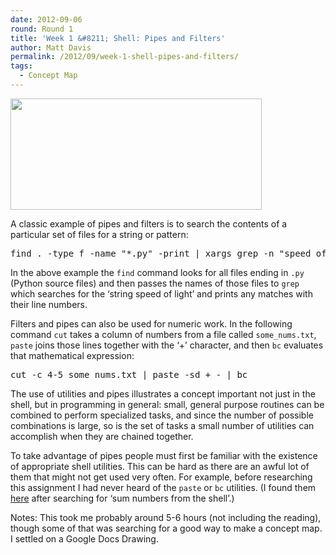 ```yaml
---
date: 2012-09-06
round: Round 1
title: 'Week 1 &#8211; Shell: Pipes and Filters'
author: Matt Davis
permalink: /2012/09/week-1-shell-pipes-and-filters/
tags:
  - Concept Map
---
```

[<img class="alignnone  wp-image-130" title="Shell- Pipes and Filters" src="http://files.software-carpentry.org/training-course/2012/09/Shell-Pipes-and-Filters.png" alt="" width="402" height="178" />][1]

A classic example of pipes and filters is to search the contents of a particular set of files for a string or pattern:

<pre>find . -type f -name "*.py" -print | xargs grep -n "speed of light"</pre>

In the above example the `find` command looks for all files ending in `.py` (Python source files) and then passes the names of those files to `grep` which searches for the &#8216;string speed of light&#8217; and prints any matches with their line numbers.

Filters and pipes can also be used for numeric work. In the following command `cut` takes a column of numbers from a file called `some_nums.txt`, `paste` joins those lines together with the &#8216;+&#8217; character, and then `bc` evaluates that mathematical expression:

<pre>cut -c 4-5 some_nums.txt | paste -sd + - | bc</pre>

The use of utilities and pipes illustrates a concept important not just in the shell, but in programming in general: small, general purpose routines can be combined to perform specialized tasks, and since the number of possible combinations is large, so is the set of tasks a small number of utilities can accomplish when they are chained together.

To take advantage of pipes people must first be familiar with the existence of appropriate shell utilities. This can be hard as there are an awful lot of them that might not get used very often. For example, before researching this assignment I had never heard of the `paste` or `bc` utilities. (I found them [here][2] after searching for &#8216;sum numbers from the shell&#8217;.)

Notes: This took me probably around 5-6 hours (not including the reading), though some of that was searching for a good way to make a concept map. I settled on a Google Docs Drawing.

 [1]: http://files.software-carpentry.org/training-course/2012/09/Shell-Pipes-and-Filters.png
 [2]: http://stackoverflow.com/a/451204
